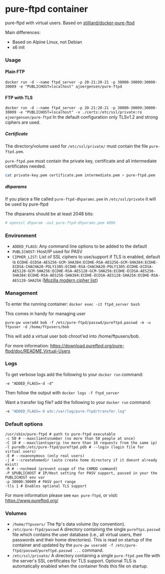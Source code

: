 pure-ftpd container
===================

pure-ftpd with virtual users. Based on [stilliard/docker-pure-ftpd](https://github.com/stilliard/docker-pure-ftpd)

Main differences:

- Based on Alpine Linux, not Debian
- s6 init

### Usage

#### Plain FTP

```docker run -d --name ftpd_server -p 20-21:20-21 -p 30000-30009:30000-30009 -e "PUBLICHOST=localhost" ajoergensen/pure-ftpd```

#### FTP with TLS

```docker run -d --name ftpd_server -p 20-21:20-21 -p 30000-30009:30000-30009 -e "PUBLICHOST=localhost" -v ./certs:/etc/ssl/private:ro ajoergensen/pure-ftpd```
In the default configuration only TLSv1.2 and strong ciphers are used.

##### Certificate

The directory/volume used for `/etc/ssl/private/` must contain the file `pure-ftpd.pem`.

`pure-ftpd.pem` must contain the private key, certificate and all intermediate certificates needed.

```bash
cat private-key.pem certificate.pem intermediate.pem > pure-ftpd.pem
```

##### dhparams

If you place a file called `pure-ftpd-dhparams.pem` in `/etc/ssl/private` it will be used by pure-ftpd

The dhparams should be at least 2048 bits:

```bash
# openssl dhparam -out pure-ftpd-dhparams.pem 4096
```

### Environment

 - `ADDED_FLAGS`: Any command line options to be added to the default
 - `PUBLICHOST`: Host/IP used for PASV
 - `CIPHER_LIST`: List of SSL ciphers to use/support if TLS is enabled, default is ```ECDHE-ECDSA-AES256-GCM-SHA384:ECDHE-RSA-AES256-GCM-SHA384:ECDHE-ECDSA-CHACHA20-POLY1305:ECDHE-RSA-CHACHA20-POLY1305:ECDHE-ECDSA-AES128-GCM-SHA256:ECDHE-RSA-AES128-GCM-SHA256:ECDHE-ECDSA-AES256-SHA384:ECDHE-RSA-AES256-SHA384:ECDHE-ECDSA-AES128-SHA256:ECDHE-RSA-AES128-SHA256``` ([Mozilla modern cipher list](https://mozilla.github.io/server-side-tls/ssl-config-generator/))

### Management

To enter the running container: `docker exec -it ftpd_server bash`

This comes in handy for managing user

`pure-pw useradd bob -f /etc/pure-ftpd/passwd/pureftpd.passwd -m -u ftpuser -d /home/ftpusers/bob`

This will add a virtual user bob chroot'ed into /home/ftpusers/bob.

For more information: https://download.pureftpd.org/pure-ftpd/doc/README.Virtual-Users

### Logs

To get verbose logs add the following to your `docker run` command:
```
-e "ADDED_FLAGS=-d -d"
```

Then follow the output with `docker logs -f ftpd_server`

Want a transfer log file? add the following to your `docker run` command:
```bash
-e "ADDED_FLAGS=-O w3c:/var/log/pure-ftpd/transfer.log"
```

### Default options

```
/usr/sbin/pure-ftpd # path to pure-ftpd executable
-c 50 # --maxclientsnumber (no more than 50 people at once)
-C 10 # --maxclientsperip (no more than 10 requests from the same ip)
-l puredb:/etc/pure-ftpd/pureftpd.pdb # --login (login file for virtual users)
-E # --noanonymous (only real users)
-j # --createhomedir (auto create home directory if it doesnt already exist)
-R # --nochmod (prevent usage of the CHMOD command)
-P $PUBLICHOST # IP/Host setting for PASV support, passed in your the PUBLICHOST env var
-p 30000:30009 # PASV port range
-tls 1 # Enables optional TLS support
```

For more information please see `man pure-ftpd`, or visit: https://www.pureftpd.org/


### Volumes

  - `/home/ftpusers/` The ftp's data volume (by convention). 
  - `/etc/pure-ftpd/passwd` A directory containing the single `pureftps.passwd`
    file which contains the user database (i.e., all virtual users, their
    passwords and their home directories). This is read on startup of the
    container and updated by the `pure-pw useradd -f /etc/pure-
    ftpd/passwd/pureftpd.passwd ...` command.
  - `/etc/ssl/private/` A directory containing a single `pure-ftpd.pem` file
    with the server's SSL certificates for TLS support. Optional TLS is
    automatically enabled when the container finds this file on startup.
